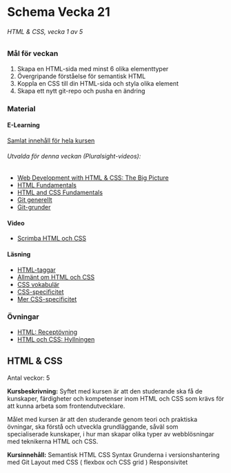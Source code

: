 # Schema Vecka 21
###### HTML & CSS, vecka 1 av 5

### Mål för veckan
1. Skapa en HTML-sida med minst 6 olika elementtyper
2. Övergripande förståelse för semantisk HTML
3. Koppla en CSS till din HTML-sida och styla olika element
4. Skapa ett nytt git-repo och pusha en ändring
### Material
#### E-Learning
[Samlat innehåll för hela kursen](https://github.com/Lexicon-Frontend-2024/e-learning-material/edit/main/README.md)
###### Utvalda för denna veckan (Pluralsight-videos):
* [Web Development with HTML & CSS: The Big Picture](https://app.pluralsight.com/library/courses/html-css-web-development-big-picture/table-of-contents)
* [HTML Fundamentals](https://app.pluralsight.com/library/courses/html-fundamentals/table-of-contents)
* [HTML and CSS Fundamentals](https://app.pluralsight.com/library/courses/html-css-fundamentals/table-of-contents)
* [Git generellt](https://app.pluralsight.com/library/courses/git-big-picture/table-of-contents)
* [Git-grunder](https://app.pluralsight.com/library/courses/fundamentals-git/table-of-contents)
#### Video
* [Scrimba HTML och CSS](https://scrimba.com/learn/htmlandcss)
#### Läsning
* [HTML-taggar](https://www.w3schools.com/tags/)
* [Allmänt om HTML och CSS](https://css-tricks.com/where-do-you-learn-html-css-in-2020/)
* [CSS vokabulär](https://www.codecademy.com/article/glossary-css)
* [CSS-specificitet](https://specificity.keegan.st/)
* [Mer CSS-specificitet](https://css-tricks.com/specifics-on-css-specificity/)


### Övningar
* [HTML: Receptövning](https://github.com/Lexicon-Frontend-2024/exercise-html-css-recipe)
* [HTML och CSS: Hyllningen](https://github.com/Lexicon-Frontend-2024/exercise-html-css-hyllningen)


## HTML & CSS
Antal veckor: 5

**Kursbeskrivning:** Syftet med kursen är att den studerande ska få de kunskaper, färdigheter och kompetenser inom HTML och CSS som krävs för att kunna arbeta som frontendutvecklare. 

Målet med kursen är att den studerande genom teori och praktiska 
övningar, ska förstå och utveckla grundläggande, såväl som  
specialiserade kunskaper, i hur man skapar olika typer av webblösningar  
med teknikerna HTML och CSS. 

**Kursinnehåll:** 
Semantisk HTML
CSS Syntax 
Grunderna i versionshantering med Git
Layout med CSS ( flexbox och CSS grid )
Responsivitet


